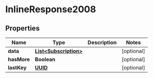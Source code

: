 # InlineResponse2008

## Properties
Name | Type | Description | Notes
------------ | ------------- | ------------- | -------------
**data** | [**List&lt;Subscription&gt;**](Subscription.md) |  |  [optional]
**hasMore** | **Boolean** |  |  [optional]
**lastKey** | [**UUID**](UUID.md) |  |  [optional]
